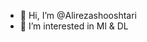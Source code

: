 - 👋 Hi, I’m @Alirezashooshtari
- 👀 I’m interested in Ml & DL
<!---
Alirezashooshtari/Alirezashooshtari is a ✨ special ✨ repository because its `README.md` (this file) appears on your GitHub profile.
You can click the Preview link to take a look at your changes.
--->
